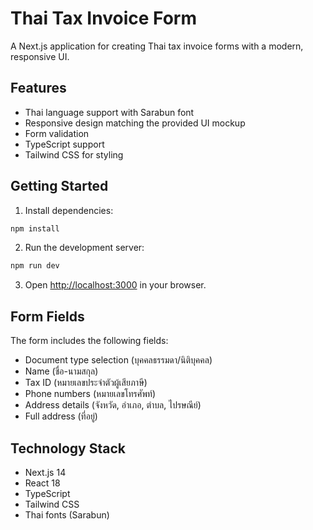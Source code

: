 # Thai Tax Invoice Form

A Next.js application for creating Thai tax invoice forms with a modern, responsive UI.

## Features

- Thai language support with Sarabun font
- Responsive design matching the provided UI mockup
- Form validation
- TypeScript support
- Tailwind CSS for styling

## Getting Started

1. Install dependencies:
```bash
npm install
```

2. Run the development server:
```bash
npm run dev
```

3. Open [http://localhost:3000](http://localhost:3000) in your browser.

## Form Fields

The form includes the following fields:
- Document type selection (บุคคลธรรมดา/นิติบุคคล)
- Name (ชื่อ-นามสกุล)
- Tax ID (หมายเลขประจำตัวผู้เสียภาษี)
- Phone numbers (หมายเลขโทรศัพท์)
- Address details (จังหวัด, อำเภอ, ตำบล, ไปรษณีย์)
- Full address (ที่อยู่)

## Technology Stack

- Next.js 14
- React 18
- TypeScript
- Tailwind CSS
- Thai fonts (Sarabun)
